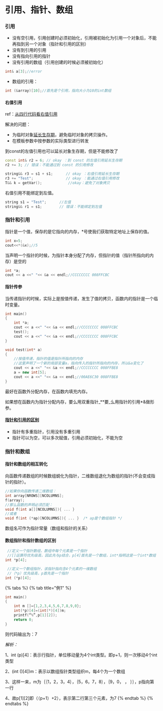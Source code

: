 # 引用、指针、数组

### 引用

* 没有空引用，引用创建时必须初始化，引用被初始化为引用一个对象后，不能再指到另一个对象（指针和引用的区别）
* 没有到引用的引用
* 没有指向引用的指针
* 没有引用的数组（引用创建的时候必须被初始化）

```cpp
int& a[3];//error
```

* 数组的引用：

```cpp
int (&array)[10];//首先是个引用，指向大小为10的int数组
```

#### 右值引用

ref：[从四行代码看右值引用](https://www.cnblogs.com/qicosmos/p/4283455.html)

解决的问题：

* 为临时对象[延长生存期](https://zh.cppreference.com/w/cpp/language/reference_initialization#.E4.B8.B4.E6.97.B6.E9.87.8F.E7.94.9F.E5.AD.98.E6.9C.9F)，避免临时对象的拷贝操作。
* 在模板参数中按参数的实际类型进行转发

到const的左值引用也可以延长对象生存期，但是不能修改了

```cpp
const int& r2 = 6; // okay ：到 const 的左值引用延长生存期 
r2 += 3; // 错误：不能通过到 const 的引用修改

string&& r3 = s1 + s1;      // okay ：右值引用延长生存期
r3 += "Test";               // okay ：能通过右值引用修改
T&& k = getVar();            //okay：避免了对象拷贝
```

右值引用不能绑定到左值。

```cpp
string s1 = "Test";	     //左值
string&& r1 = s1;        // 错误：不能绑定到左值
```

### 指针和引用

指针是一个值，保存的是它指向的内存，\*号使我们获取特定地址上保存的值。

```cpp
int x=5;
cout<<*(&x);//5
```

当声明一个指针的时候，为指针本身分配了内存，但指针的值（指针所指向的内存）是空的

```cpp
int *a;
cout << a <<" "<< &a << endl;//CCCCCCCC 008FFCBC
```

#### 指针传参

当传递指针的时候，实际上是按值传递，发生了值的拷贝，函数内的指针是一个临时变量。

```cpp
int main()
{
    int *a;
    cout << a <<" "<< &a << endl;//CCCCCCCC 008FFCBC
    test();
    cout << a <<" "<< &a << endl;//CCCCCCCC 008FFCBC
}

void test(int* a)
{
    //按值传递，指针的值是指针所指向的内存
    //这里声明了一个新的局部变量a，指向传入的指针所指向的内存，所以&a变化了
    cout << a <<" "<< &a << endl;//CCCCCCCC 008FFBE8
    a = new int[5];
    cout << a <<" "<< &a << endl;//00AE6C30 008FFBE8
}
```

最好在函数外分配内存，在函数内填充内存。

如果想在函数内为指针分配内存，要么用双重指针_\*\*要_么用指针的引用\*&做形参。

#### [指针和引用的区别](yin-yong-zhi-zhen-shu-zu.md#yin-yong)

* 指针有多重指针，引用没有多重引用
* 指针可以为空，可以多次赋值，引用必须初始化，不能为空

### 指针和数组

#### 指针和数组的相互转化

向函数传递数组的时候数组蜕化为指针，二维数组退化为数组的指针\(不会变成指针的指针）。

```cpp
//如果你向函数传递二维数组：
int array[NROWS][NCOLUMNS];
f(array);
//那么函数的声明必须匹配：
void f(int a[][NCOLUMNS]){ ... }
//或者
void f(int (*ap)[NCOLUMNS]){ ... }  /* ap是个数组指针 */
```

数组名可作为指针常量（数组和指针的关系）

#### 数组指针和指针数组的区别

```cpp
 //定义一个指针数组，数组中每个元素是一个指针
 //[]运算符优先级高，因此先与p结合，p[4]首先是一个数组，int*指明这是一个int*数组
int *p[4]; 

 //定义一个数组指针，该指针指向含4个元素的一维数组
 //（*p）优先级高，p首先是一个指针
int (*p)[4]; 
```

{% tabs %}
{% tab title="例1" %}
```cpp
int main()
{
    int m []={1,2,3,4,5,6,7,8,9,0};
    int(*p)[4]=(int(*)[4])m;
    printf(“%”,p[1][2]);
    return 0;
}
```

则代码输出为：7

_解析：_

1、int \(p\)\[4\]：表示行指针，单位移动量为4个int类型。即p+1，则一次移动4个int类型 

2、\(int \(\)\[4\]\)m：表示以数组指针类型组织m，每4个为一个数组 

3、这样一来，m为｛｛1，2，3，4｝，｛5，6，7，8｝，｛9，0， ， ｝｝，p指向第一行 

4、故p\[1\]\[2\]即（（p+1）+2），表示第二行第三个元素，为7
{% endtab %}
{% endtabs %}

#### 

